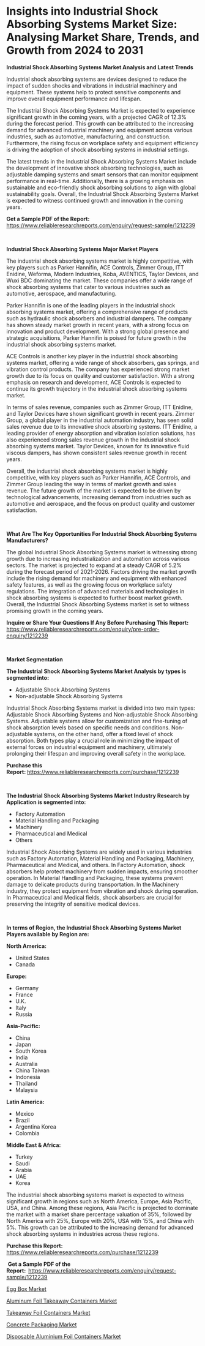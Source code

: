 <p><h1>Insights into Industrial Shock Absorbing Systems Market Size: Analysing Market Share, Trends, and Growth from 2024 to 2031</h1></p><p><strong>Industrial Shock Absorbing Systems Market Analysis and Latest Trends</strong></p>
<p><p>Industrial shock absorbing systems are devices designed to reduce the impact of sudden shocks and vibrations in industrial machinery and equipment. These systems help to protect sensitive components and improve overall equipment performance and lifespan.</p><p>The Industrial Shock Absorbing Systems Market is expected to experience significant growth in the coming years, with a projected CAGR of 12.3% during the forecast period. This growth can be attributed to the increasing demand for advanced industrial machinery and equipment across various industries, such as automotive, manufacturing, and construction. Furthermore, the rising focus on workplace safety and equipment efficiency is driving the adoption of shock absorbing systems in industrial settings.</p><p>The latest trends in the Industrial Shock Absorbing Systems Market include the development of innovative shock absorbing technologies, such as adjustable damping systems and smart sensors that can monitor equipment performance in real-time. Additionally, there is a growing emphasis on sustainable and eco-friendly shock absorbing solutions to align with global sustainability goals. Overall, the Industrial Shock Absorbing Systems Market is expected to witness continued growth and innovation in the coming years.</p></p>
<p><strong>Get a Sample PDF of the Report:&nbsp;</strong> <a href="https://www.reliableresearchreports.com/enquiry/request-sample/1212239">https://www.reliableresearchreports.com/enquiry/request-sample/1212239</a></p>
<p>&nbsp;</p>
<p><strong>Industrial Shock Absorbing Systems Major Market Players</strong></p>
<p><p>The industrial shock absorbing systems market is highly competitive, with key players such as Parker Hannifin, ACE Controls, Zimmer Group, ITT Enidine, Weforma, Modern Industries, Koba, AVENTICS, Taylor Devices, and Wuxi BDC dominating the market. These companies offer a wide range of shock absorbing systems that cater to various industries such as automotive, aerospace, and manufacturing.</p><p>Parker Hannifin is one of the leading players in the industrial shock absorbing systems market, offering a comprehensive range of products such as hydraulic shock absorbers and industrial dampers. The company has shown steady market growth in recent years, with a strong focus on innovation and product development. With a strong global presence and strategic acquisitions, Parker Hannifin is poised for future growth in the industrial shock absorbing systems market.</p><p>ACE Controls is another key player in the industrial shock absorbing systems market, offering a wide range of shock absorbers, gas springs, and vibration control products. The company has experienced strong market growth due to its focus on quality and customer satisfaction. With a strong emphasis on research and development, ACE Controls is expected to continue its growth trajectory in the industrial shock absorbing systems market.</p><p>In terms of sales revenue, companies such as Zimmer Group, ITT Enidine, and Taylor Devices have shown significant growth in recent years. Zimmer Group, a global player in the industrial automation industry, has seen solid sales revenue due to its innovative shock absorbing systems. ITT Enidine, a leading provider of energy absorption and vibration isolation solutions, has also experienced strong sales revenue growth in the industrial shock absorbing systems market. Taylor Devices, known for its innovative fluid viscous dampers, has shown consistent sales revenue growth in recent years.</p><p>Overall, the industrial shock absorbing systems market is highly competitive, with key players such as Parker Hannifin, ACE Controls, and Zimmer Group leading the way in terms of market growth and sales revenue. The future growth of the market is expected to be driven by technological advancements, increasing demand from industries such as automotive and aerospace, and the focus on product quality and customer satisfaction.</p></p>
<p>&nbsp;</p>
<p><strong>What Are The Key Opportunities For Industrial Shock Absorbing Systems Manufacturers?</strong></p>
<p><p>The global Industrial Shock Absorbing Systems market is witnessing strong growth due to increasing industrialization and automation across various sectors. The market is projected to expand at a steady CAGR of 5.2% during the forecast period of 2021-2026. Factors driving the market growth include the rising demand for machinery and equipment with enhanced safety features, as well as the growing focus on workplace safety regulations. The integration of advanced materials and technologies in shock absorbing systems is expected to further boost market growth. Overall, the Industrial Shock Absorbing Systems market is set to witness promising growth in the coming years.</p></p>
<p><strong>Inquire or Share Your Questions If Any Before Purchasing This Report:</strong> <a href="https://www.reliableresearchreports.com/enquiry/pre-order-enquiry/1212239">https://www.reliableresearchreports.com/enquiry/pre-order-enquiry/1212239</a></p>
<p>&nbsp;</p>
<p><strong>Market Segmentation</strong></p>
<p><strong>The Industrial Shock Absorbing Systems Market Analysis by types is segmented into:</strong></p>
<p><ul><li>Adjustable Shock Absorbing Systems</li><li>Non-adjustable Shock Absorbing Systems</li></ul></p>
<p><p>Industrial Shock Absorbing Systems market is divided into two main types: Adjustable Shock Absorbing Systems and Non-adjustable Shock Absorbing Systems. Adjustable systems allow for customization and fine-tuning of shock absorption levels based on specific needs and conditions. Non-adjustable systems, on the other hand, offer a fixed level of shock absorption. Both types play a crucial role in minimizing the impact of external forces on industrial equipment and machinery, ultimately prolonging their lifespan and improving overall safety in the workplace.</p></p>
<p><strong>Purchase this Report:&nbsp;</strong><a href="https://www.reliableresearchreports.com/purchase/1212239">https://www.reliableresearchreports.com/purchase/1212239</a></p>
<p>&nbsp;</p>
<p><strong>The Industrial Shock Absorbing Systems Market Industry Research by Application is segmented into:</strong></p>
<p><ul><li>Factory Automation</li><li>Material Handling and Packaging</li><li>Machinery</li><li>Pharmaceutical and Medical</li><li>Others</li></ul></p>
<p><p>Industrial Shock Absorbing Systems are widely used in various industries such as Factory Automation, Material Handling and Packaging, Machinery, Pharmaceutical and Medical, and others. In Factory Automation, shock absorbers help protect machinery from sudden impacts, ensuring smoother operation. In Material Handling and Packaging, these systems prevent damage to delicate products during transportation. In the Machinery industry, they protect equipment from vibration and shock during operation. In Pharmaceutical and Medical fields, shock absorbers are crucial for preserving the integrity of sensitive medical devices.</p></p>
<p>&nbsp;</p>
<p><strong>In terms of Region, the Industrial Shock Absorbing Systems Market Players available by Region are:</strong></p>
<p>
    <p> <strong> North America: </strong>
        <ul>
            <li>United States</li>
            <li>Canada</li>
        </ul>
        </p> 
    <p> <strong> Europe: </strong>
        <ul>
            <li>Germany</li>
            <li>France</li>
            <li>U.K.</li>
            <li>Italy</li>
            <li>Russia</li>
        </ul>
        </p> 
    <p> <strong> Asia-Pacific: </strong>
        <ul>
            <li>China</li>
            <li>Japan</li>
            <li>South Korea</li>
            <li>India</li>
            <li>Australia</li>
            <li>China Taiwan</li>
            <li>Indonesia</li>
            <li>Thailand</li>
            <li>Malaysia</li>
        </ul>
        </p> 
    <p> <strong> Latin America: </strong>
        <ul>
            <li>Mexico</li>
            <li>Brazil</li>
            <li>Argentina Korea</li>
            <li>Colombia</li>
        </ul>
        </p> 
    <p> <strong> Middle East & Africa: </strong>
        <ul>
            <li>Turkey</li>
            <li>Saudi</li>
            <li>Arabia</li>
            <li>UAE</li>
            <li>Korea</li>
        </ul>
    </p>
    </p>
<p><p>The industrial shock absorbing systems market is expected to witness significant growth in regions such as North America, Europe, Asia Pacific, USA, and China. Among these regions, Asia Pacific is projected to dominate the market with a market share percentage valuation of 35%, followed by North America with 25%, Europe with 20%, USA with 15%, and China with 5%. This growth can be attributed to the increasing demand for advanced shock absorbing systems in industries across these regions.</p></p>
<p><strong>Purchase this Report: </strong><a href="https://www.reliableresearchreports.com/purchase/1212239">https://www.reliableresearchreports.com/purchase/1212239</a></p>
<p>&nbsp;<strong>Get a Sample PDF of the Report:&nbsp;&nbsp;</strong><a href="https://www.reliableresearchreports.com/enquiry/request-sample/1212239">https://www.reliableresearchreports.com/enquiry/request-sample/1212239</a></p>
<p><strong></strong></p>
<p><p><a href="https://medium.com/@bartonhintz/egg-box-market-furnishes-information-on-market-share-market-trends-and-market-growth-71d16ba39412">Egg Box Market</a></p><p><a href="https://medium.com/@bartonhintz/aluminum-foil-takeaway-containers-market-trends-forecast-and-competitive-analysis-to-2031-1777bf32097a">Aluminum Foil Takeaway Containers Market</a></p><p><a href="https://medium.com/@bartonhintz/analyzing-takeaway-foil-containers-market-global-industry-perspective-and-forecast-2024-to-2031-238c926e8088">Takeaway Foil Containers Market</a></p><p><a href="https://medium.com/@bartonhintz/decoding-concrete-packaging-market-metrics-market-share-trends-and-growth-patterns-cb5f47fe14fd">Concrete Packaging Market</a></p><p><a href="https://medium.com/@bartonhintz/disposable-aluminium-foil-containers-market-trends-and-market-analysis-forecasted-for-period-bca4ceb4f7a7">Disposable Aluminium Foil Containers Market</a></p></p>